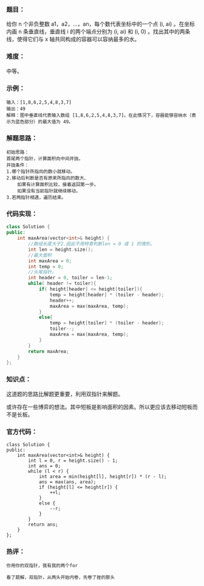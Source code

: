 ### 题目：

给你 n 个非负整数 a1，a2，...，an，每个数代表坐标中的一个点 (i, ai) 。在坐标内画 n 条垂直线，垂直线 i 的两个端点分别为 (i, ai) 和 (i, 0) 。找出其中的两条线，使得它们与 x 轴共同构成的容器可以容纳最多的水。

### 难度：

中等。

### 示例：

```
输入：[1,8,6,2,5,4,8,3,7]
输出：49 
解释：图中垂直线代表输入数组 [1,8,6,2,5,4,8,3,7]。在此情况下，容器能够容纳水（表示为蓝色部分）的最大值为 49。
```

### 解题思路：

```
初始思路：
首尾两个指针，计算面积向中间并拢。
并拢条件：
1.哪个指针所指向的数小就移动。
2.移动后判断是否有原来所指向的数大、
    如果有计算面积比较，接着返回第一步。
    如果没有当前指针就继续移动。
3.若两指针相遇，遍历结束。
```

### 代码实现：

```c++
class Solution {
public:
    int maxArea(vector<int>& height) {
        //数组长度大于2.因此不用特意判断len = 0 或 1 的情形。
        int len = height.size();
        //最大面积
        int maxArea = 0;
        int temp = 0;
        //头尾指针。
        int header = 0, toiler = len-1;
        while( header != toiler){
            if( height[header] <= height[toiler]){
                temp = height[header] * (toiler - header);
                header++;
                maxArea = max(maxArea, temp);
            }
            else{
                temp = height[toiler] * (toiler - header);
                toiler--;
                maxArea = max(maxArea, temp);
            }
        }
        return maxArea;
    }
};
```

### 知识点：

这道题的思路比解题更重要，利用双指针来解题。

或许存在一些博弈的想法。其中短板是影响面积的因素。所以更应该去移动短板而不是长板。

### 官方代码：

```
class Solution {
public:
    int maxArea(vector<int>& height) {
        int l = 0, r = height.size() - 1;
        int ans = 0;
        while (l < r) {
            int area = min(height[l], height[r]) * (r - l);
            ans = max(ans, area);
            if (height[l] <= height[r]) {
                ++l;
            }
            else {
                --r;
            }
        }
        return ans;
    }
};

```

### 热评：

```
你用你的双指针，我有我的两个for
```

```
看了题解，双指针，从两头开始内卷，先卷了挫的那头
```

